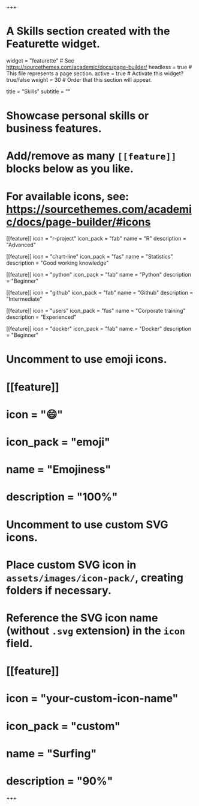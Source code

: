 +++
# A Skills section created with the Featurette widget.
widget = "featurette"  # See https://sourcethemes.com/academic/docs/page-builder/
headless = true  # This file represents a page section.
active = true  # Activate this widget? true/false
weight = 30  # Order that this section will appear.

title = "Skills"
subtitle = ""

# Showcase personal skills or business features.
# 
# Add/remove as many `[[feature]]` blocks below as you like.
# 
# For available icons, see: https://sourcethemes.com/academic/docs/page-builder/#icons

[[feature]]
  icon = "r-project"
  icon_pack = "fab"
  name = "R"
  description = "Advanced"
  
[[feature]]
  icon = "chart-line"
  icon_pack = "fas"
  name = "Statistics"
  description = "Good working knowledge"  
  
[[feature]]
  icon = "python"
  icon_pack = "fab"
  name = "Python"
  description = "Beginner"

[[feature]]
  icon = "github"
  icon_pack = "fab"
  name = "Github"
  description = "Intermediate"
  
  [[feature]]
  icon = "users"
  icon_pack = "fas"
  name = "Corporate training"
  description = "Experienced"

[[feature]]
  icon = "docker"
  icon_pack = "fab"
  name = "Docker"
  description = "Beginner"


# Uncomment to use emoji icons.
# [[feature]]
#  icon = ":smile:"
#  icon_pack = "emoji"
#  name = "Emojiness"
#  description = "100%"  

# Uncomment to use custom SVG icons.
# Place custom SVG icon in `assets/images/icon-pack/`, creating folders if necessary.
# Reference the SVG icon name (without `.svg` extension) in the `icon` field.
# [[feature]]
#  icon = "your-custom-icon-name"
#  icon_pack = "custom"
#  name = "Surfing"
#  description = "90%"

+++
